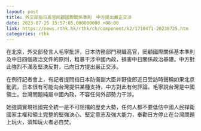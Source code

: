 ```yaml
---
layout: post
title: 外交部指日高官罔顧國際關係準則　中方提出嚴正交涉
date: 2023-07-25 15:57:05.000000000 +08:00
link: https://news.rthk.hk/rthk/ch/component/k2/1710471-20230725.htm
categories: rthk
---
```


在北京，外交部發言人毛寧批評，日本防務部門現職高官，罔顧國際關係基本準則及中日四個政治文件的原則，粗暴干涉中國內政，損害中日關係政治基礎。中方對此強烈不滿及堅決反對，已向日方提出嚴正交涉。

在例行記者會上，有記者提問指日本防衛副大臣井野俊郎近日受訪時聲稱如果北京動武，日本很有可能向台灣提供某種支持，中方對此有何評論。毛寧說台灣是中國領土，台灣問題純屬中國內政，不容任何外部勢力干涉。

她強調實現祖國完全統一是不可阻擋的歷史大勢，任何人都不要低估中國人民捍衛國家主權和領土完整的堅強決心、堅定意志及強大能力，奉勸日方停止在台灣問題上玩火，須知玩火者必自焚。

